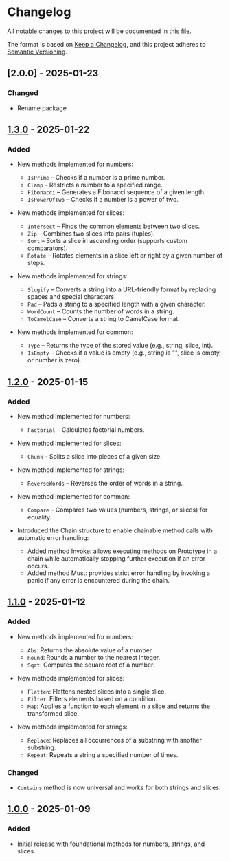 # Changelog

All notable changes to this project will be documented in this file.

The format is based on [Keep a Changelog](https://keepachangelog.com/), and this project adheres to [Semantic Versioning](https://semver.org/).

## [2.0.0] - 2025-01-23
### Changed
- Rename package

## [1.3.0] - 2025-01-22
### Added
- New methods implemented for numbers:
  - `IsPrime` – Checks if a number is a prime number.
  - `Clamp` – Restricts a number to a specified range.
  - `Fibonacci` – Generates a Fibonacci sequence of a given length.
  - `IsPowerOfTwo` – Checks if a number is a power of two.

- New methods implemented for slices:
  - `Intersect` – Finds the common elements between two slices.
  - `Zip` – Combines two slices into pairs (tuples).
  - `Sort` – Sorts a slice in ascending order (supports custom comparators).
  - `Rotate` – Rotates elements in a slice left or right by a given number of steps.

- New methods implemented for strings:
  - `Slugify` – Converts a string into a URL-friendly format by replacing spaces and special characters.
  - `Pad` – Pads a string to a specified length with a given character.
  - `WordCount` – Counts the number of words in a string.
  - `ToCamelCase` – Converts a string to CamelCase format.

- New methods implemented for common:
  - `Type` – Returns the type of the stored value (e.g., string, slice, int).
  - `IsEmpty` – Checks if a value is empty (e.g., string is "", slice is empty, or number is zero).

## [1.2.0] - 2025-01-15
### Added
- New method implemented for numbers:
  - `Factorial` – Calculates factorial numbers.

- New method implemented for slices:
  - `Chunk` – Splits a slice into pieces of a given size.

- New method implemented for strings:
  - `ReverseWords` – Reverses the order of words in a string.

- New method implemented for common:
  - `Compare` – Compares two values (numbers, strings, or slices) for equality.

- Introduced the Chain structure to enable chainable method calls with automatic error handling:
  - Added method Invoke: allows executing methods on Prototype in a chain while automatically stopping further execution if an error occurs.
  - Added method Must: provides strict error handling by invoking a panic if any error is encountered during the chain.

## [1.1.0] - 2025-01-12
### Added
- New methods implemented for numbers:
    - `Abs`: Returns the absolute value of a number.
    - `Round`: Rounds a number to the nearest integer.
    - `Sqrt`: Computes the square root of a number.

- New methods implemented for slices:
    - `Flatten`: Flattens nested slices into a single slice.
    - `Filter`: Filters elements based on a condition.
    - `Map`: Applies a function to each element in a slice and returns the transformed slice.

- New methods implemented for strings:
    - `Replace`: Replaces all occurrences of a substring with another substring.
    - `Repeat`: Repeats a string a specified number of times.

### Changed
- `Contains` method is now universal and works for both strings and slices.

## [1.0.0] - 2025-01-09
### Added
- Initial release with foundational methods for numbers, strings, and slices.

[1.3.0]: https://github.com/genov8/goprototype/releases/tag/v1.3.0
[1.2.0]: https://github.com/genov8/goprototype/releases/tag/v1.2.0
[1.1.0]: https://github.com/genov8/goprototype/releases/tag/v1.1.0
[1.0.0]: https://github.com/genov8/goprototype/releases/tag/v1.0.0